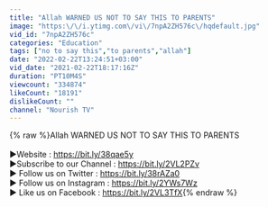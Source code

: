 ```yaml
---
title: "Allah WARNED US NOT TO SAY THIS TO PARENTS"
image: "https:\/\/i.ytimg.com\/vi\/7npA2ZH576c\/hqdefault.jpg"
vid_id: "7npA2ZH576c"
categories: "Education"
tags: ["no to say this","to parents","allah"]
date: "2022-02-22T13:24:51+03:00"
vid_date: "2021-02-22T18:17:16Z"
duration: "PT10M4S"
viewcount: "334874"
likeCount: "18191"
dislikeCount: ""
channel: "Nourish TV"
---
```

{% raw %}Allah WARNED US NOT TO SAY THIS TO PARENTS <br /><br />►Website : <a rel="nofollow" target="blank" href="https://bit.ly/38qae5y">https://bit.ly/38qae5y</a><br />►Subscribe to our Channel : <a rel="nofollow" target="blank" href="https://bit.ly/2VL2PZv">https://bit.ly/2VL2PZv</a> <br />► Follow us on Twitter : <a rel="nofollow" target="blank" href="https://bit.ly/38rAZa0">https://bit.ly/38rAZa0</a>   <br />► Follow us on Instagram : <a rel="nofollow" target="blank" href="https://bit.ly/2YWs7Wz">https://bit.ly/2YWs7Wz</a><br />► Like us on Facebook  : <a rel="nofollow" target="blank" href="https://bit.ly/2VL3TfX">https://bit.ly/2VL3TfX</a>{% endraw %}
